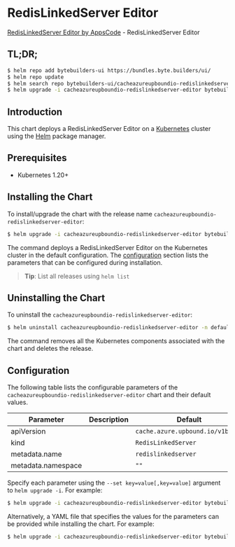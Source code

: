 # RedisLinkedServer Editor

[RedisLinkedServer Editor by AppsCode](https://byte.builders) - RedisLinkedServer Editor

## TL;DR;

```bash
$ helm repo add bytebuilders-ui https://bundles.byte.builders/ui/
$ helm repo update
$ helm search repo bytebuilders-ui/cacheazureupboundio-redislinkedserver-editor --version=v0.4.18
$ helm upgrade -i cacheazureupboundio-redislinkedserver-editor bytebuilders-ui/cacheazureupboundio-redislinkedserver-editor -n default --create-namespace --version=v0.4.18
```

## Introduction

This chart deploys a RedisLinkedServer Editor on a [Kubernetes](http://kubernetes.io) cluster using the [Helm](https://helm.sh) package manager.

## Prerequisites

- Kubernetes 1.20+

## Installing the Chart

To install/upgrade the chart with the release name `cacheazureupboundio-redislinkedserver-editor`:

```bash
$ helm upgrade -i cacheazureupboundio-redislinkedserver-editor bytebuilders-ui/cacheazureupboundio-redislinkedserver-editor -n default --create-namespace --version=v0.4.18
```

The command deploys a RedisLinkedServer Editor on the Kubernetes cluster in the default configuration. The [configuration](#configuration) section lists the parameters that can be configured during installation.

> **Tip**: List all releases using `helm list`

## Uninstalling the Chart

To uninstall the `cacheazureupboundio-redislinkedserver-editor`:

```bash
$ helm uninstall cacheazureupboundio-redislinkedserver-editor -n default
```

The command removes all the Kubernetes components associated with the chart and deletes the release.

## Configuration

The following table lists the configurable parameters of the `cacheazureupboundio-redislinkedserver-editor` chart and their default values.

|     Parameter      | Description |                   Default                   |
|--------------------|-------------|---------------------------------------------|
| apiVersion         |             | <code>cache.azure.upbound.io/v1beta1</code> |
| kind               |             | <code>RedisLinkedServer</code>              |
| metadata.name      |             | <code>redislinkedserver</code>              |
| metadata.namespace |             | <code>""</code>                             |


Specify each parameter using the `--set key=value[,key=value]` argument to `helm upgrade -i`. For example:

```bash
$ helm upgrade -i cacheazureupboundio-redislinkedserver-editor bytebuilders-ui/cacheazureupboundio-redislinkedserver-editor -n default --create-namespace --version=v0.4.18 --set apiVersion=cache.azure.upbound.io/v1beta1
```

Alternatively, a YAML file that specifies the values for the parameters can be provided while
installing the chart. For example:

```bash
$ helm upgrade -i cacheazureupboundio-redislinkedserver-editor bytebuilders-ui/cacheazureupboundio-redislinkedserver-editor -n default --create-namespace --version=v0.4.18 --values values.yaml
```
